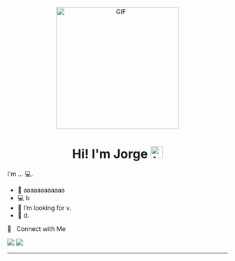 <p align="center">
<img alt="GIF" src="https://flic.kr/p/2qptZR3" height="280" />
  
 <p/>
<h1 align="center"> Hi! I'm Jorge <img src="https://user-images.githubusercontent.com/1303154/88677602-1635ba80-d120-11ea-84d8-d263ba5fc3c0.gif" width="28px" alt="hi"></h1>

I'm ... 💻.



- :seedling: aaaaaaaaaaaa
- :computer: b
- 🤔 I’m looking for v.
- :speech_balloon: d.

🤝 &nbsp; Connect with Me

[<img src="https://img.shields.io/badge/linkedin-%230077B5.svg?&style=for-the-badge&logo=linkedin&logoColor=white" />](https://www.linkedin.com/in/jorge-estebanez-martin/)
<img src="https://img.shields.io/badge/twitter-%231DA1F2.svg?&style=for-the-badge&logo=twitter&logoColor=white" />

<hr>
